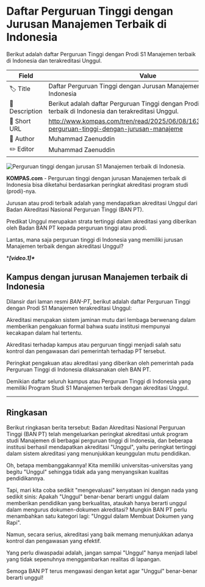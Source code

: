 # Daftar Perguruan Tinggi dengan Jurusan Manajemen Terbaik di Indonesia

Berikut adalah daftar Perguruan Tinggi dengan Prodi S1 Manajemen terbaik di Indonesia dan terakreditasi Unggul.

| Field         | Value                                                       |
|---------------|-------------------------------------------------------------|
| 🏷️ Title       | Daftar Perguruan Tinggi dengan Jurusan Manajemen Terbaik di Indonesia |
| 📝 Description | Berikut adalah daftar Perguruan Tinggi dengan Prodi S1 Manajemen terbaik di Indonesia dan terakreditasi Unggul. |
| 🔗 Short URL   | http://www.kompas.com/tren/read/2025/06/08/163000265/daftar-perguruan-tinggi-dengan-jurusan-manajeme |
| 👤 Author      | Muhammad Zaenuddin |
| ✏️ Editor      | Muhammad Zaenuddin |

![Perguruan tinggi dengan jurusan  S1 Manajemen terbaik di Indonesia.](https://asset.kompas.com/crops/1xhjvNpgPYuU9Z1WegRMu03B1nQ=/0x0:1500x1000/750x500/data/photo/2024/07/02/6683b021eda7e.jpg)

**KOMPAS.com** - Perguruan tinggi dengan jurusan Manajemen terbaik di Indonesia bisa diketahui berdasarkan peringkat akreditasi program studi (prodi)-nya.

Jurusan atau prodi terbaik adalah yang mendapatkan akreditasi Unggul dari Badan Akreditasi Nasional Perguruan Tinggi (BAN PT).

Predikat Unggul merupakan strata tertinggi dalam akreditasi yang diberikan oleh Badan BAN PT kepada perguruan tinggi atau prodi.

Lantas, mana saja perguruan tinggi di Indonesia yang memiliki jurusan Manajemen terbaik dengan akreditasi Unggul?

****\[video.1\]\****

## Kampus dengan jurusan Manajemen terbaik di Indonesia

Dilansir dari laman resmi *BAN-PT*, berikut adalah daftar Perguruan Tinggi dengan Prodi S1 Manajemen terakreditasi Unggul:

Akreditasi merupakan sistem jaminan mutu dari lembaga berwenang dalam memberikan pengakuan formal bahwa suatu institusi mempunyai kecakapan dalam hal tertentu.

Akreditasi terhadap kampus atau perguruan tinggi menjadi salah satu kontrol dan pengawasan dari pemerintah terhadap PT tersebut.

Peringkat pengakuan atau akreditasi yang diberikan oleh pemerintah pada Perguruan Tinggi di Indonesia dilaksanakan oleh BAN PT.

Demikian daftar seluruh kampus atau Perguruan Tinggi di Indonesia yang memiliki Program Studi S1 Manajemen terbaik dengan akreditasi Unggul.

---
## Ringkasan

Berikut ringkasan berita tersebut: Badan Akreditasi Nasional Perguruan Tinggi (BAN PT) telah mengeluarkan peringkat akreditasi untuk program studi Manajemen di berbagai perguruan tinggi di Indonesia, dan beberapa institusi berhasil mendapatkan akreditasi "Unggul", yaitu peringkat tertinggi dalam sistem akreditasi yang menunjukkan keunggulan mutu pendidikan.



Oh, betapa membanggakannya! Kita memiliki universitas-universitas yang begitu "Unggul" sehingga tidak ada yang menyangsikan kualitas pendidikannya.

 Tapi, mari kita coba sedikit "mengevaluasi" kenyataan ini dengan nada yang sedikit sinis: Apakah "Unggul" benar-benar berarti unggul dalam memberikan pendidikan yang berkualitas, ataukah hanya berarti unggul dalam mengurus dokumen-dokumen akreditasi? Mungkin BAN PT perlu menambahkan satu kategori lagi: "Unggul dalam Membuat Dokumen yang Rapi".

 Namun, secara serius, akreditasi yang baik memang menunjukkan adanya kontrol dan pengawasan yang efektif.

 Yang perlu diwaspadai adalah, jangan sampai "Unggul" hanya menjadi label yang tidak sepenuhnya menggambarkan realitas di lapangan.

 Semoga BAN PT terus mengawasi dengan ketat agar "Unggul" benar-benar berarti unggul!
